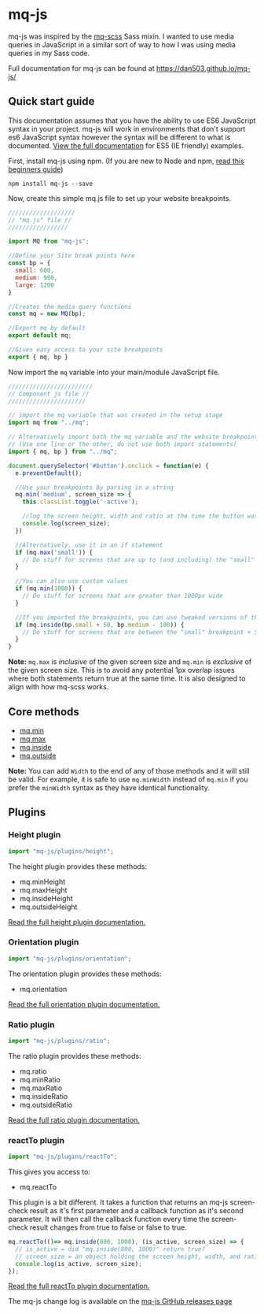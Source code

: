 # mq-js

mq-js was inspired by the [mq-scss](https://www.npmjs.com/package/mq-scss) Sass mixin. I wanted to use media queries in JavaScript in a similar sort of way to how I was using media queries in my Sass code.

Full documentation for mq-js can be found at https://dan503.github.io/mq-js/

## Quick start guide

This documentation assumes that you have the ability to use ES6 JavaScript syntax in your project. mq-js will work in environments that don't support es6 JavaScript syntax however the syntax will be different to what is documented. [View the full documentation](https://dan503.github.io/mq-js/#quick-start) for ES5 (IE friendly) examples.

First, install mq-js using npm. (If you are new to Node and npm, [read this beginners guide](https://codeburst.io/getting-started-with-node-js-a-beginners-guide-b03e25bca71b))

    npm install mq-js --save

Now, create this simple mq.js file to set up your website breakpoints.

`````````````js
///////////////////
// "mq.js" file //
/////////////////

import MQ from "mq-js";

//Define your Site break points here
const bp = {
  small: 600,
  medium: 980,
  large: 1200
}

//Creates the media query functions
const mq = new MQ(bp);

//Export mq by default
export default mq;

//Gives easy access to your site breakpoints
export { mq, bp }
`````````````

Now import the `mq` variable into your main/module JavaScript file.

`````js
////////////////////////
// Component js file //
//////////////////////

// import the mq variable that was created in the setup stage
import mq from "../mq";

// Alternatively import both the mq variable and the website breakpoints
// (Use one line or the other, do not use both import statements)
import { mq, bp } from "../mq";

document.querySelector('#button').onclick = function(e) {
  e.preventDefault();

  //Use your breakpoints by parsing in a string
  mq.min('medium', screen_size => {
    this.classList.toggle('-active');

    //log the screen height, width and ratio at the time the button was clicked
    console.log(screen_size);
  })

  //Alternatively, use it in an if statement
  if (mq.max('small')) {
    // Do stuff for screens that are up to (and including) the "small" breakpoint width
  }

  //You can also use custom values
  if (mq.min(1000)) {
    // Do stuff for screens that are greater than 1000px wide
  }

  //If you imported the breakpoints, you can use tweaked versions of them
  if (mq.inside(bp.small + 50, bp.medium - 100)) {
    // Do stuff for screens that are between the "small" breakpoint + 50px and the "medium" breakpoint - 100px
  }
}
`````

**Note:** `mq.max` is _inclusive_ of the given screen size and `mq.min` is _exclusive_ of the given screen size. This is to avoid any potential 1px overlap issues where both statements return true at the same time. It is also designed to align with how mq-scss works.

## Core methods

- [mq.min](https://dan503.github.io/mq-js/#mq-min)
- [mq.max](https://dan503.github.io/mq-js/#mq-max)
- [mq.inside](https://dan503.github.io/mq-js/#mq-inside)
- [mq.outside](https://dan503.github.io/mq-js/#mq-outside)

**Note:** You can add `Width` to the end of any of those methods and it will still be valid. For example, it is safe to use `mq.minWidth` instead of `mq.min` if you prefer the `minWidth` syntax as they have identical functionality.

## Plugins

### Height plugin

````js
import "mq-js/plugins/height";
````

The height plugin provides these methods:

- mq.minHeight
- mq.maxHeight
- mq.insideHeight
- mq.outsideHeight

[Read the full height plugin documentation.](https://dan503.github.io/mq-js/#height-plugin)


### Orientation plugin

````js
import "mq-js/plugins/orientation";
````

The orientation plugin provides these methods:

- mq.orientation

[Read the full orientation plugin documentation.](https://dan503.github.io/mq-js/#orientation-plugin)


### Ratio plugin

````js
import "mq-js/plugins/ratio";
````

The ratio plugin provides these methods:

- mq.ratio
- mq.minRatio
- mq.maxRatio
- mq.insideRatio
- mq.outsideRatio

[Read the full ratio plugin documentation.](https://dan503.github.io/mq-js/#ratio-plugin)


### reactTo plugin

````js
import "mq-js/plugins/reactTo";
````

This gives you access to:

- mq.reactTo

This plugin is a bit different. It takes a function that returns an mq-js screen-check result as it's first parameter and a callback function as it's second parameter. It will then call the callback function every time the screen-check result changes from true to false or false to true.

````js
mq.reactTo(()=> mq.inside(800, 1000), (is_active, screen_size) => {
  // is_active = did "mq.inside(800, 1000)" return true?
  // screen_size = an object holding the screen height, width, and ratio at the point when the callback was called
  console.log(is_active, screen_size);
});
````

[Read the full reactTo plugin documentation.](https://dan503.github.io/mq-js/#react-to-plugin)

The mq-js change log is available on the [mq-js GitHub releases page](https://github.com/Dan503/mq-js/releases)
